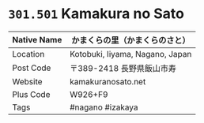 # `301.501` Kamakura no Sato

| Native Name | かまくらの里（かまくらのさと）  			|
|-------------|---------------------------------|
| Location    | Kotobuki, Iiyama, Nagano, Japan |
| Post Code   | 〒389-2418 長野県飯山市寿       	|
| Website     | kamakuranosato.net              |
| Plus Code   | W926+F9                         |
| Tags        | #nagano #izakaya                |
